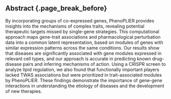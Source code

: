 ## Abstract {.page_break_before}

By incorporating groups of co-expressed genes, PhenoPLIER provides insights into the mechanisms of complex traits, revealing potential therapeutic targets missed by single-gene strategies.
This computational approach maps gene-trait associations and pharmacological perturbation data into a common latent representation, based on modules of genes with similar expression patterns across the same conditions.
Our results show that diseases are significantly associated with gene modules expressed in relevant cell types, and our approach is accurate in predicting known drug-disease pairs and inferring mechanisms of action.
Using a CRISPR screen to analyze lipid regulation, we also found that functionally important players lacked TWAS associations but were prioritized in trait-associated modules by PhenoPLIER.
These findings demonstrate the importance of gene-gene interactions in understanding the etiology of diseases and the development of new therapies.

